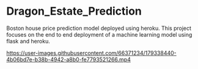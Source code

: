 # Dragon_Estate_Prediction
Boston house price prediction model deployed using heroku.
This project focuses on the end to end deployment of a machine learning model using flask and heroku.


https://user-images.githubusercontent.com/66371234/179338440-4b06bd7e-b38b-4942-a8b0-fe7793521266.mp4


